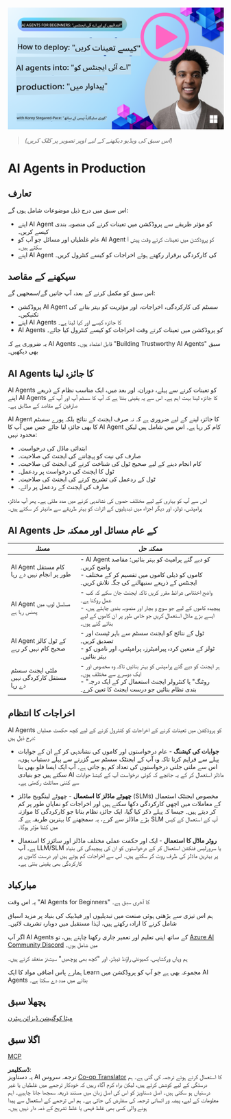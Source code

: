 <!--
CO_OP_TRANSLATOR_METADATA:
{
  "original_hash": "1ad5de6a6388d02c145a92dd04358bab",
  "translation_date": "2025-07-12T13:35:26+00:00",
  "source_file": "10-ai-agents-production/README.md",
  "language_code": "ur"
}
-->
[![AI Agents In Production](../../../translated_images/lesson-10-thumbnail.2b79a30773db093e0b4fb47aaa618069e0afb4745fad4836526cf51df87f9ac9.ur.png)](https://youtu.be/l4TP6IyJxmQ?si=IvCW3cbw0NJ2mUMV)

> _(اس سبق کی ویڈیو دیکھنے کے لیے اوپر تصویر پر کلک کریں)_
# AI Agents in Production

## تعارف

اس سبق میں درج ذیل موضوعات شامل ہوں گے:

- اپنے AI Agent کو مؤثر طریقے سے پروڈکشن میں تعینات کرنے کی منصوبہ بندی کیسے کریں۔
- عام غلطیاں اور مسائل جو آپ کو AI Agent کو پروڈکشن میں تعینات کرتے وقت پیش آ سکتے ہیں۔
- اپنے AI Agent کی کارکردگی برقرار رکھتے ہوئے اخراجات کو کیسے کنٹرول کریں۔

## سیکھنے کے مقاصد

اس سبق کو مکمل کرنے کے بعد، آپ جانیں گے/سمجھیں گے:

- پروڈکشن AI Agent سسٹم کی کارکردگی، اخراجات، اور مؤثریت کو بہتر بنانے کی تکنیکیں۔
- اپنے AI Agents کا جائزہ کیسے اور کیا لینا ہے۔
- AI Agents کو پروڈکشن میں تعینات کرتے وقت اخراجات کو کیسے کنٹرول کیا جائے۔

یہ ضروری ہے کہ AI Agents قابل اعتماد ہوں۔ "Building Trustworthy AI Agents" سبق بھی دیکھیں۔

## AI Agents کا جائزہ لینا

AI Agents کو تعینات کرنے سے پہلے، دوران، اور بعد میں، ایک مناسب نظام کے ذریعے اپنے AI Agents کا جائزہ لینا بہت اہم ہے۔ اس سے یہ یقینی بنتا ہے کہ آپ کا سسٹم آپ اور آپ کے صارفین کے مقاصد کے مطابق ہے۔

AI Agent کا جائزہ لینے کے لیے ضروری ہے کہ نہ صرف ایجنٹ کے نتائج بلکہ پورے سسٹم کا بھی جائزہ لیا جائے جس میں آپ کا AI Agent کام کر رہا ہے۔ اس میں شامل ہیں لیکن محدود نہیں:

- ابتدائی ماڈل کی درخواست۔
- صارف کی نیت کو پہچاننے کی ایجنٹ کی صلاحیت۔
- کام انجام دینے کے لیے صحیح ٹول کی شناخت کرنے کی ایجنٹ کی صلاحیت۔
- ٹول کا ایجنٹ کی درخواست پر ردعمل۔
- ٹول کے ردعمل کی تشریح کرنے کی ایجنٹ کی صلاحیت۔
- صارف کی ایجنٹ کے ردعمل پر رائے۔

اس سے آپ کو بہتری کے لیے مختلف حصوں کی نشاندہی کرنے میں مدد ملتی ہے۔ پھر آپ ماڈلز، پرامپٹس، ٹولز، اور دیگر اجزاء میں تبدیلیوں کے اثرات کو بہتر طریقے سے مانیٹر کر سکتے ہیں۔

## AI Agents کے عام مسائل اور ممکنہ حل

| **مسئلہ**                                      | **ممکنہ حل**                                                                                                                                                                                                             |
| ---------------------------------------------- | -------------------------------------------------------------------------------------------------------------------------------------------------------------------------------------------------------------------------- |
| AI Agent کام مستقل طور پر انجام نہیں دے رہا | - AI Agent کو دیے گئے پرامپٹ کو بہتر بنائیں؛ مقاصد واضح کریں۔<br>- کاموں کو ذیلی کاموں میں تقسیم کر کے مختلف ایجنٹس کے ذریعے سنبھالنے کی جگہ تلاش کریں۔                                                                |
| AI Agent مسلسل لوپ میں پھنس رہا ہے            | - واضح اختتامی شرائط مقرر کریں تاکہ ایجنٹ جان سکے کہ کب عمل روکنا ہے۔<br>- پیچیدہ کاموں کے لیے جو سوچ و بچار اور منصوبہ بندی چاہتے ہیں، ایسے بڑے ماڈل استعمال کریں جو خاص طور پر ان کاموں کے لیے بنائے گئے ہوں۔          |
| AI Agent کے ٹول کالز صحیح کام نہیں کر رہے     | - ٹول کے نتائج کو ایجنٹ سسٹم سے باہر ٹیسٹ اور تصدیق کریں۔<br>- ٹولز کے متعین کردہ پیرامیٹرز، پرامپٹس، اور ناموں کو بہتر بنائیں۔                                                                                          |
| ملٹی ایجنٹ سسٹم مستقل کارکردگی نہیں دے رہا  | - ہر ایجنٹ کو دیے گئے پرامپٹس کو بہتر بنائیں تاکہ وہ مخصوص اور ایک دوسرے سے مختلف ہوں۔<br>- "روٹنگ" یا کنٹرولر ایجنٹ استعمال کر کے ایک درجہ بندی نظام بنائیں جو درست ایجنٹ کا تعین کرے۔                                  |

## اخراجات کا انتظام

AI Agents کو پروڈکشن میں تعینات کرنے کے اخراجات کو کنٹرول کرنے کے لیے کچھ حکمت عملیاں درج ذیل ہیں:

- **جوابات کی کیشنگ** - عام درخواستوں اور کاموں کی نشاندہی کر کے ان کے جوابات پہلے سے فراہم کرنا تاکہ وہ آپ کے ایجنٹک سسٹم سے گزرنے سے پہلے دستیاب ہوں، اس سے ملتی جلتی درخواستوں کی تعداد کم ہو جاتی ہے۔ آپ ایک ایسا فلو بھی بنا سکتے ہیں جو بنیادی AI ماڈلز استعمال کر کے یہ جانچے کہ کوئی درخواست آپ کے کیشڈ جوابات سے کتنی مماثلت رکھتی ہے۔

- **چھوٹے ماڈلز کا استعمال** - چھوٹے لینگویج ماڈلز (SLMs) مخصوص ایجنٹک استعمال کے معاملات میں اچھی کارکردگی دکھا سکتے ہیں اور اخراجات کو نمایاں طور پر کم کر دیتے ہیں۔ جیسا کہ پہلے ذکر کیا گیا، ایک جائزہ نظام بنانا جو کارکردگی کا موازنہ بڑے ماڈلز سے کرے، یہ سمجھنے کا بہترین طریقہ ہے کہ SLM آپ کے استعمال کے کیس میں کتنا مؤثر ہوگا۔

- **روٹر ماڈل کا استعمال** - ایک اور حکمت عملی مختلف ماڈلز اور سائزز کا استعمال ہے۔ آپ LLM/SLM یا سرورلیس فنکشن استعمال کر کے درخواستوں کو ان کی پیچیدگی کی بنیاد پر بہترین ماڈلز کی طرف روٹ کر سکتے ہیں۔ اس سے اخراجات کم ہوتے ہیں اور درست کاموں پر کارکردگی بھی یقینی بنتی ہے۔

## مبارکباد

یہ اس وقت "AI Agents for Beginners" کا آخری سبق ہے۔

ہم اس تیزی سے بڑھتی ہوئی صنعت میں تبدیلیوں اور فیڈبیک کی بنیاد پر مزید اسباق شامل کرنے کا ارادہ رکھتے ہیں، لہٰذا مستقبل میں دوبارہ تشریف لائیں۔

اگر آپ AI Agents کے ساتھ اپنی تعلیم اور تعمیر جاری رکھنا چاہتے ہیں، تو <a href="https://discord.gg/kzRShWzttr" target="_blank">Azure AI Community Discord</a> میں شامل ہوں۔

ہم وہاں ورکشاپس، کمیونٹی راؤنڈ ٹیبلز، اور "کچھ بھی پوچھیں" سیشنز منعقد کرتے ہیں۔

ہمارے پاس اضافی مواد کا ایک Learn مجموعہ بھی ہے جو آپ کو پروڈکشن میں AI Agents بنانے میں مدد دے سکتا ہے۔

## پچھلا سبق

[میٹا کوگنیشن ڈیزائن پیٹرن](../09-metacognition/README.md)

## اگلا سبق

[MCP](../11-mcp/README.md)

**ڈسکلیمر**:  
یہ دستاویز AI ترجمہ سروس [Co-op Translator](https://github.com/Azure/co-op-translator) کا استعمال کرتے ہوئے ترجمہ کی گئی ہے۔ ہم درستگی کے لیے کوشش کرتے ہیں، لیکن براہ کرم آگاہ رہیں کہ خودکار ترجمے میں غلطیاں یا غیر درستیاں ہو سکتی ہیں۔ اصل دستاویز کو اس کی اصل زبان میں مستند ذریعہ سمجھا جانا چاہیے۔ اہم معلومات کے لیے، پیشہ ور انسانی ترجمہ کی سفارش کی جاتی ہے۔ ہم اس ترجمے کے استعمال سے پیدا ہونے والی کسی بھی غلط فہمی یا غلط تشریح کے ذمہ دار نہیں ہیں۔